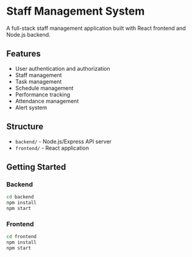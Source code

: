# Staff Management System
A full-stack staff management application built with React frontend and Node.js backend.

## Features
- User authentication and authorization
- Staff management
- Task management
- Schedule management
- Performance tracking
- Attendance management
- Alert system

## Structure
- `backend/` - Node.js/Express API server
- `frontend/` - React application

## Getting Started

### Backend
```bash
cd backend
npm install
npm start
```

### Frontend
```bash
cd frontend
npm install
npm start
```
